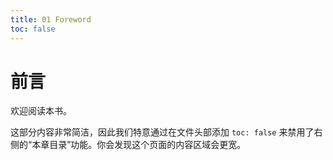 ```yaml
---
title: 01 Foreword
toc: false
---
```


# 前言

欢迎阅读本书。

这部分内容非常简洁，因此我们特意通过在文件头部添加 `toc: false` 来禁用了右侧的“本章目录”功能。你会发现这个页面的内容区域会更宽。